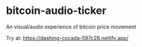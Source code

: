 # bitcoin-audio-ticker
An visual/audio experience of bitcoin price movement

Try at: https://dashing-cocada-597c28.netlify.app/
